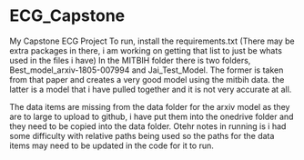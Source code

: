 # ECG_Capstone
My Capstone ECG Project
To run, install the requirements.txt (There may be extra packages in there, i am working on getting that list to just be whats used in the files i have)
In the MITBIH folder there is two folders, Best_model_arxiv-1805-007994 and Jai_Test_Model. The former is taken from that paper and creates a very good model using the mitbih data. the latter is a model that i have pulled together and it is not very accurate at all. 

The data items are missing from the data folder for the arxiv model as they are to large to upload to github, i have put them into the onedrive folder and they need to be copied into the data folder. Otehr notes in running is i had some difficulty with relative paths being used so the paths for the data items may need to be updated in the code for it to run.
